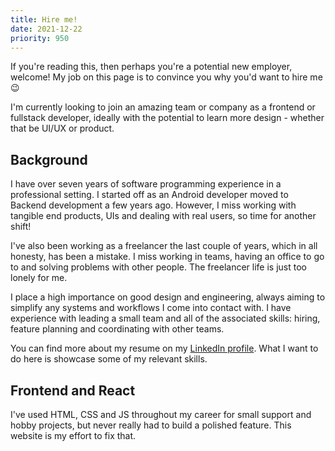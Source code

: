 ```yaml
---
title: Hire me!
date: 2021-12-22
priority: 950
---
```

If you're reading this, then perhaps you're a potential new employer, welcome! My job on this page is to convince you why you'd want to hire me 😉

I'm currently looking to join an amazing team or company as a frontend or fullstack developer, ideally with the potential to learn more design - whether that be UI/UX or product.

## Background
I have over seven years of software programming experience in a professional setting. I started off as an Android developer moved to Backend development a few years ago. However, I miss working with tangible end products, UIs and dealing with real users, so time for another shift!

I've also been working as a freelancer the last couple of years, which in all honesty, has been a mistake. I miss working in teams, having an office to go to and solving problems with other people. The freelancer life is just too lonely for me. 

I place a high importance on good design and engineering, always aiming to simplify any systems and workflows I come into contact with. I have experience with leading a small team and all of the associated skills: hiring, feature planning and coordinating with other teams. 

You can find more about my resume on my [LinkedIn profile](https://www.linkedin.com/in/deanrobertcook/). What I want to do here is showcase some of my relevant skills.

## Frontend and React
I've used HTML, CSS and JS throughout my career for small support and hobby projects, but never really had to build a polished feature. This website is my effort to fix that. 
